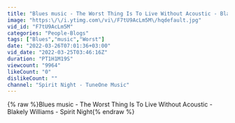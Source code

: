 ```yaml
---
title: "Blues music - The Worst Thing Is To Live Without Acoustic - Blakely Williams - Spirit Night"
image: "https:\/\/i.ytimg.com\/vi\/F7tU9AcLm5M\/hqdefault.jpg"
vid_id: "F7tU9AcLm5M"
categories: "People-Blogs"
tags: ["Blues","music","Worst"]
date: "2022-03-26T07:01:36+03:00"
vid_date: "2022-03-25T03:46:16Z"
duration: "PT1H1M19S"
viewcount: "9964"
likeCount: "0"
dislikeCount: ""
channel: "Spirit Night - TuneOne Music"
---
```

{% raw %}Blues music - The Worst Thing Is To Live Without Acoustic - Blakely Williams - Spirit Night{% endraw %}
